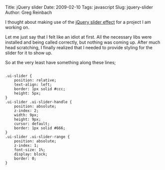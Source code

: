 Title: jQuery slider
Date: 2009-02-10
Tags: javascript
Slug: jquery-slider
Author: Greg Reinbach

I thought about making use of the <a href="http://docs.jquery.com/UI/Slider">jQuery slider effect</a> for a project I am working on.

Let me just say that I felt like an idiot at first. All the necessary libs were installed and being called correctly, but nothing was coming up. After much head scratching, I finally realized that I needed to provide styling for the slider for it to show up.

So at the very least have something along these lines;

<code>
.ui-slider { 
&nbsp;   position: relative; 
&nbsp;   text-align: left; 
&nbsp;   border: 1px solid #ccc; 
&nbsp;   height: 5px;
}
.ui-slider .ui-slider-handle { 
&nbsp;   position: absolute; 
&nbsp;   z-index: 2; 
&nbsp;   width: 9px; 
&nbsp;   height: 9px; 
&nbsp;   cursor: default; 
&nbsp;   border: 1px solid #666;
}
.ui-slider .ui-slider-range { 
&nbsp;   position: absolute; 
&nbsp;   z-index: 1; 
&nbsp;   font-size: 1%; 
&nbsp;   display: block; 
&nbsp;   border: 0; 
}
</code>
